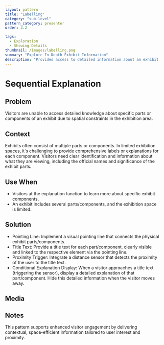 ```yaml
---
layout: pattern
title: "Labelling"
category: "sub-level"
pattern_category: presenter
order: 3.2

tags:
  - Exploration
  - Showing Details 
thumbnail: /images/labelling.png
summary: "Explore In-Depth Exhibit Information"
description: "Provides access to detailed information about an exhibit, particularly useful for complex or multi-faceted displays."
---
```


# Sequential Explanation

## Problem
Visitors are unable to access detailed knowledge about specific parts or components of an exhibit due to spatial constraints in the exhibition area.

## Context
Exhibits often consist of multiple parts or components. In limited exhibition spaces, it's challenging to provide comprehensive labels or explanations for each component. Visitors need clear identification and information about what they are viewing, including the official names and significance of the exhibit parts.

## Use When

- Visitors at the explanation function to learn more about specific exhibit components.
- An exhibit includes several parts/components, and the exhibition space is limited.

## Solution

- Pointing Line: Implement a visual pointing line that connects the physical exhibit parts/components.
- Title Text: Provide a title text for each part/component, clearly visible and linked to the respective element via the pointing line.
- Proximity Trigger: Integrate a distance sensor that detects the proximity of the user to the title text.
- Conditional Explanation Display: When a visitor approaches a title text (triggering the sensor), display a detailed explanation of that part/component. Hide this detailed information when the visitor moves away.

## Media



## Notes

This pattern supports enhanced visitor engagement by delivering contextual, space-efficient information tailored to user interest and proximity.